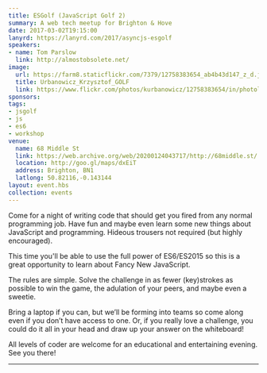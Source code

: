 ```yaml
---
title: ESGolf (JavaScript Golf 2)
summary: A web tech meetup for Brighton & Hove
date: 2017-03-02T19:15:00
lanyrd: https://lanyrd.com/2017/asyncjs-esgolf
speakers:
- name: Tom Parslow
  link: http://almostobsolete.net/
image:
  url: https://farm8.staticflickr.com/7379/12758383654_ab4b43d147_z_d.jpg
  title: Urbanowicz_Krzysztof_GOLF
  link: https://www.flickr.com/photos/kurbanowicz/12758383654/in/photolist-krq3XY-7hTRLz-9kGXLo-awf96H-9kGXTb-7hTSDX-7hXNAY-kroiT4-6xcLyT-65CWTR-5ds8DL-9kGYdb-9kDVyT-9a69ML-5bCwNN-efi4ma-56hckS-4kQ3Fv-eBP5xt-6QKY1E-c3HmpL-eBRqu3-4ZxP3p-5bCxDW-krpfTx-4ZC1qL-5bCB6j-3vs2Y1-4ZC1u5-4q64vn-4ZxM8Z-4ZxNwg-341zZd-6xj6oL-4ZxNUP-9L3STz-9L3SXt-dxM9tg-dbJjkc-anWVqa-4ZxNqz-5bym8g-4PXK7g-dbJkFS-5bxftP-5bym7V-krp6SB-5bCsCE-5t5bP2-5byh6a
sponsors:
tags:
- jsgolf
- js
- es6
- workshop
venue:
  name: 68 Middle St
  link: https://web.archive.org/web/20200124043717/http://68middle.st/
  location: http://goo.gl/maps/dxEiT
  address: Brighton, BN1
  latlong: 50.82116,-0.143144
layout: event.hbs
collection: events
---
```


Come for a night of writing code that should get you fired from any normal programming job. Have fun and maybe even learn some new things about JavaScript and programming. Hideous trousers not required (but highly encouraged).

This time you'll be able to use the full power of ES6/ES2015 so this is a great opportunity to learn about Fancy New JavaScript.

The rules are simple. Solve the challenge in as fewer (key)strokes as possible to win the game, the adulation of your peers, and maybe even a sweetie.

Bring a laptop if you can, but we’ll be forming into teams so come along even if you don’t have access to one. Or, if you really love a challenge, you could do it all in your head and draw up your answer on the whiteboard!

All levels of coder are welcome for an educational and entertaining evening. See you there!

---
